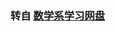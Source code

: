 ### 转自 [数学系学习网盘](https://cloud.tsinghua.edu.cn/d/d8c6e0f7ab9d47efbb52/?p=%2F课程资料%2F大三%2F专业核心课%2F应用随机过程&mode=list)